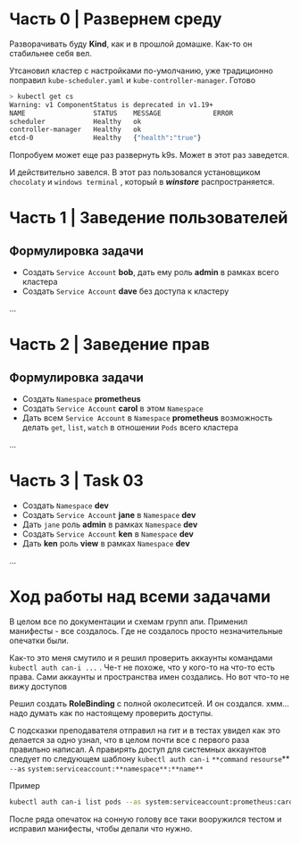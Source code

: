 # Часть 0 | Развернем среду

Разворачивать буду **Kind**, как и в прошлой домашке. Как-то он стабильнее себя вел.

Утсановил кластер с настройками по-умолчанию, уже традиционно поправил `kube-scheduler.yaml` и `kube-controller-manager`. Готово

```bash
> kubectl get cs
Warning: v1 ComponentStatus is deprecated in v1.19+
NAME                 STATUS    MESSAGE             ERROR
scheduler            Healthy   ok
controller-manager   Healthy   ok
etcd-0               Healthy   {"health":"true"}
```

Попробуем может еще раз развернуть k9s. Может в этот раз заведется.

И действительно завелся. В этот раз пользовался установщиком `chocolaty` и  `windows terminal` , который в ***winstore*** распространяется.

# Часть 1 | Заведение пользователей

## Формулировка задачи

- Создать `Service Account` **bob**, дать ему роль **admin** в рамках всего кластера
- Создать `Service Account` **dave** без доступа к кластеру

...

# Часть 2 | Заведение прав

## Формулировка задачи

- Создать `Namespace` **prometheus**
- Создать `Service Account` **carol** в этом `Namespace`
- Дать всем `Service Account` в `Namespace` **prometheus** возможность делать `get`, `list`, `watch` в отношении `Pods` всего кластера

...

# Часть 3 | Task 03

- Создать `Namespace` **dev**
- Создать `Service Account` **jane** в `Namespace` **dev**
- Дать `jane` роль **admin** в рамках `Namespace` **dev**
- Создать `Service Account` **ken** в `Namespace` **dev**
- Дать **ken** роль **view** в рамках `Namespace` **dev**

...

# Ход работы над всеми задачами

В целом все по документации и схемам групп апи. Применил манифесты - все создалось. Где не создалось просто незначительные опечатки были. 

Как-то это меня смутило и я решил проверить аккаунты командами `kubectl auth can-i ...` . Че-т не похоже, что у кого-то на что-то есть права. Сами аккаунты и пространства имен создались. Но вот что-то не вижу доступов

Решил создать **RoleBinding** с полной околеситсей. И он создался. хмм... надо думать как по настоящему проверить доступы.

С подсказки преподавателя отправил на гит и в тестах увидел как это делается за одно узнал, что в целом почти все с первого раза правильно написал. А правирять доступ для системных аккаунтов следует по следующем шаблону
`kubectl auth can-i` `**command` `resourse`** `--as` `system:serviceaccount:**namespace**:**name**`

Пример

```bash
kubectl auth can-i list pods --as system:serviceaccount:prometheus:carol
```

После ряда опечаток на сонную голову все таки вооружился тестом и исправил манифесты, чтобы делали что нужно.